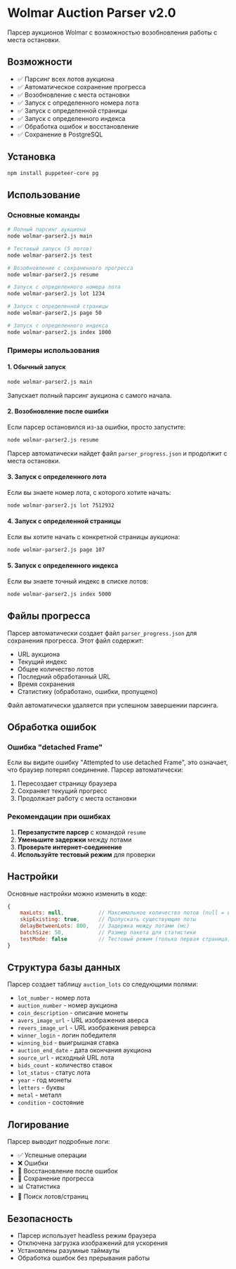 # Wolmar Auction Parser v2.0

Парсер аукционов Wolmar с возможностью возобновления работы с места остановки.

## Возможности

- ✅ Парсинг всех лотов аукциона
- ✅ Автоматическое сохранение прогресса
- ✅ Возобновление с места остановки
- ✅ Запуск с определенного номера лота
- ✅ Запуск с определенной страницы
- ✅ Запуск с определенного индекса
- ✅ Обработка ошибок и восстановление
- ✅ Сохранение в PostgreSQL

## Установка

```bash
npm install puppeteer-core pg
```

## Использование

### Основные команды

```bash
# Полный парсинг аукциона
node wolmar-parser2.js main

# Тестовый запуск (5 лотов)
node wolmar-parser2.js test

# Возобновление с сохраненного прогресса
node wolmar-parser2.js resume

# Запуск с определенного номера лота
node wolmar-parser2.js lot 1234

# Запуск с определенной страницы
node wolmar-parser2.js page 50

# Запуск с определенного индекса
node wolmar-parser2.js index 1000
```

### Примеры использования

#### 1. Обычный запуск
```bash
node wolmar-parser2.js main
```
Запускает полный парсинг аукциона с самого начала.

#### 2. Возобновление после ошибки
Если парсер остановился из-за ошибки, просто запустите:
```bash
node wolmar-parser2.js resume
```
Парсер автоматически найдет файл `parser_progress.json` и продолжит с места остановки.

#### 3. Запуск с определенного лота
Если вы знаете номер лота, с которого хотите начать:
```bash
node wolmar-parser2.js lot 7512932
```

#### 4. Запуск с определенной страницы
Если вы хотите начать с конкретной страницы аукциона:
```bash
node wolmar-parser2.js page 107
```

#### 5. Запуск с определенного индекса
Если вы знаете точный индекс в списке лотов:
```bash
node wolmar-parser2.js index 5000
```

## Файлы прогресса

Парсер автоматически создает файл `parser_progress.json` для сохранения прогресса. Этот файл содержит:

- URL аукциона
- Текущий индекс
- Общее количество лотов
- Последний обработанный URL
- Время сохранения
- Статистику (обработано, ошибки, пропущено)

Файл автоматически удаляется при успешном завершении парсинга.

## Обработка ошибок

### Ошибка "detached Frame"
Если вы видите ошибку "Attempted to use detached Frame", это означает, что браузер потерял соединение. Парсер автоматически:

1. Пересоздает страницу браузера
2. Сохраняет текущий прогресс
3. Продолжает работу с места остановки

### Рекомендации при ошибках

1. **Перезапустите парсер** с командой `resume`
2. **Уменьшите задержки** между лотами
3. **Проверьте интернет-соединение**
4. **Используйте тестовый режим** для проверки

## Настройки

Основные настройки можно изменить в коде:

```javascript
{
    maxLots: null,           // Максимальное количество лотов (null = все)
    skipExisting: true,      // Пропускать существующие лоты
    delayBetweenLots: 800,   // Задержка между лотами (мс)
    batchSize: 50,           // Размер пакета для статистики
    testMode: false          // Тестовый режим (только первая страница)
}
```

## Структура базы данных

Парсер создает таблицу `auction_lots` со следующими полями:

- `lot_number` - номер лота
- `auction_number` - номер аукциона
- `coin_description` - описание монеты
- `avers_image_url` - URL изображения аверса
- `revers_image_url` - URL изображения реверса
- `winner_login` - логин победителя
- `winning_bid` - выигрышная ставка
- `auction_end_date` - дата окончания аукциона
- `source_url` - исходный URL лота
- `bids_count` - количество ставок
- `lot_status` - статус лота
- `year` - год монеты
- `letters` - буквы
- `metal` - металл
- `condition` - состояние

## Логирование

Парсер выводит подробные логи:

- ✅ Успешные операции
- ❌ Ошибки
- 🔄 Восстановление после ошибок
- 💾 Сохранение прогресса
- 📊 Статистика
- 🎯 Поиск лотов/страниц

## Безопасность

- Парсер использует headless режим браузера
- Отключена загрузка изображений для ускорения
- Установлены разумные таймауты
- Обработка ошибок без прерывания работы
